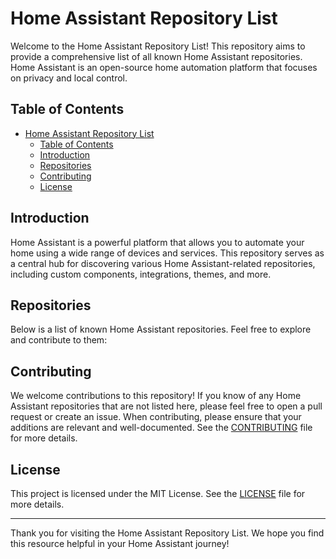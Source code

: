 # Home Assistant Repository List

Welcome to the Home Assistant Repository List! This repository aims to provide a comprehensive list of all known Home Assistant repositories. Home Assistant is an open-source home automation platform that focuses on privacy and local control.

## Table of Contents

- [Home Assistant Repository List](#home-assistant-repository-list)
  - [Table of Contents](#table-of-contents)
  - [Introduction](#introduction)
  - [Repositories](#repositories)
  - [Contributing](#contributing)
  - [License](#license)

## Introduction

Home Assistant is a powerful platform that allows you to automate your home using a wide range of devices and services. This repository serves as a central hub for discovering various Home Assistant-related repositories, including custom components, integrations, themes, and more.

## Repositories

Below is a list of known Home Assistant repositories. Feel free to explore and contribute to them:

## Contributing

We welcome contributions to this repository! If you know of any Home Assistant repositories that are not listed here, please feel free to open a pull request or create an issue. When contributing, please ensure that your additions are relevant and well-documented. See the [CONTRIBUTING](CONTRIBUTING.md) file for more details.

## License

This project is licensed under the MIT License. See the [LICENSE](LICENSE) file for more details.

---

Thank you for visiting the Home Assistant Repository List. We hope you find this resource helpful in your Home Assistant journey!

